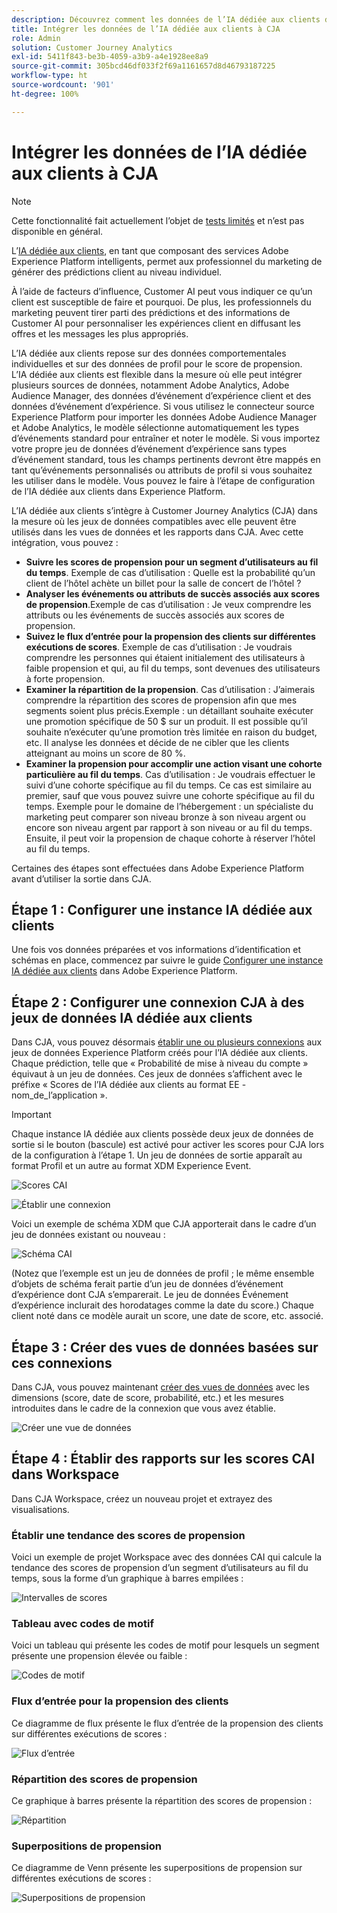 ```yaml
---
description: Découvrez comment les données de l’IA dédiée aux clients d’AEP s’intègrent à Workspace dans CJA.
title: Intégrer les données de l’IA dédiée aux clients à CJA
role: Admin
solution: Customer Journey Analytics
exl-id: 5411f843-be3b-4059-a3b9-a4e1928ee8a9
source-git-commit: 305bcd46df033f2f69a1161657d8d46793187225
workflow-type: ht
source-wordcount: '901'
ht-degree: 100%

---
```


# Intégrer les données de l’IA dédiée aux clients à CJA

>[!NOTE]
>
>Cette fonctionnalité fait actuellement l’objet de [tests limités](/help/release-notes/releases.md) et n’est pas disponible en général.

L’[IA dédiée aux clients](https://experienceleague.adobe.com/docs/experience-platform/intelligent-services/customer-ai/overview.html?lang=fr), en tant que composant des services Adobe Experience Platform intelligents, permet aux professionnel du marketing de générer des prédictions client au niveau individuel.

À l’aide de facteurs d’influence, Customer AI peut vous indiquer ce qu’un client est susceptible de faire et pourquoi. De plus, les professionnels du marketing peuvent tirer parti des prédictions et des informations de Customer AI pour personnaliser les expériences client en diffusant les offres et les messages les plus appropriés.

L’IA dédiée aux clients repose sur des données comportementales individuelles et sur des données de profil pour le score de propension. L’IA dédiée aux clients est flexible dans la mesure où elle peut intégrer plusieurs sources de données, notamment Adobe Analytics, Adobe Audience Manager, des données d’événement d’expérience client et des données d’événement d’expérience. Si vous utilisez le connecteur source Experience Platform pour importer les données Adobe Audience Manager et Adobe Analytics, le modèle sélectionne automatiquement les types d’événements standard pour entraîner et noter le modèle. Si vous importez votre propre jeu de données d’événement d’expérience sans types d’événement standard, tous les champs pertinents devront être mappés en tant qu’événements personnalisés ou attributs de profil si vous souhaitez les utiliser dans le modèle. Vous pouvez le faire à l’étape de configuration de l’IA dédiée aux clients dans Experience Platform.

L’IA dédiée aux clients s’intègre à Customer Journey Analytics (CJA) dans la mesure où les jeux de données compatibles avec elle peuvent être utilisés dans les vues de données et les rapports dans CJA. Avec cette intégration, vous pouvez :

* **Suivre les scores de propension pour un segment d’utilisateurs au fil du temps**. Exemple de cas d’utilisation : Quelle est la probabilité qu’un client de l’hôtel achète un billet pour la salle de concert de l’hôtel ?
* **Analyser les événements ou attributs de succès associés aux scores de propension**.Exemple de cas d’utilisation : Je veux comprendre les attributs ou les événements de succès associés aux scores de propension.
* **Suivez le flux d’entrée pour la propension des clients sur différentes exécutions de scores**. Exemple de cas d’utilisation : Je voudrais comprendre les personnes qui étaient initialement des utilisateurs à faible propension et qui, au fil du temps, sont devenues des utilisateurs à forte propension.
* **Examiner la répartition de la propension**. Cas d’utilisation : J’aimerais comprendre la répartition des scores de propension afin que mes segments soient plus précis.Exemple : un détaillant souhaite exécuter une promotion spécifique de 50 $ sur un produit. Il est possible qu’il souhaite n’exécuter qu’une promotion très limitée en raison du budget, etc. Il analyse les données et décide de ne cibler que les clients atteignant au moins un score de 80 %.
* **Examiner la propension pour accomplir une action visant une cohorte particulière au fil du temps**. Cas d’utilisation : Je voudrais effectuer le suivi d’une cohorte spécifique au fil du temps. Ce cas est similaire au premier, sauf que vous pouvez suivre une cohorte spécifique au fil du temps. Exemple pour le domaine de l’hébergement : un spécialiste du marketing peut comparer son niveau bronze à son niveau argent ou encore son niveau argent par rapport à son niveau or au fil du temps. Ensuite, il peut voir la propension de chaque cohorte à réserver l’hôtel au fil du temps.

Certaines des étapes sont effectuées dans Adobe Experience Platform avant d’utiliser la sortie dans CJA.

## Étape 1 : Configurer une instance IA dédiée aux clients

Une fois vos données préparées et vos informations d’identification et schémas en place, commencez par suivre le guide [Configurer une instance IA dédiée aux clients](https://experienceleague.adobe.com/docs/experience-platform/intelligent-services/customer-ai/user-guide/configure.html?lang=fr) dans Adobe Experience Platform.

## Étape 2 : Configurer une connexion CJA à des jeux de données IA dédiée aux clients

Dans CJA, vous pouvez désormais [établir une ou plusieurs connexions](/help/connections/create-connection.md) aux jeux de données Experience Platform créés pour l’IA dédiée aux clients. Chaque prédiction, telle que « Probabilité de mise à niveau du compte » équivaut à un jeu de données. Ces jeux de données s’affichent avec le préfixe « Scores de l’IA dédiée aux clients au format EE - nom_de_l’application ».

>[!IMPORTANT]
>
>Chaque instance IA dédiée aux clients possède deux jeux de données de sortie si le bouton (bascule) est activé pour activer les scores pour CJA lors de la configuration à l’étape 1. Un jeu de données de sortie apparaît au format Profil et un autre au format XDM Experience Event.

![Scores CAI](assets/cai-scores.png)

![Établir une connexion](assets/create-conn.png)

Voici un exemple de schéma XDM que CJA apporterait dans le cadre d’un jeu de données existant ou nouveau :

![Schéma CAI](assets/cai-schema.png)

(Notez que l’exemple est un jeu de données de profil ; le même ensemble d’objets de schéma ferait partie d’un jeu de données d’événement d’expérience dont CJA s’emparerait. Le jeu de données Événement d’expérience inclurait des horodatages comme la date du score.) Chaque client noté dans ce modèle aurait un score, une date de score, etc.  associé.

## Étape 3 : Créer des vues de données basées sur ces connexions

Dans CJA, vous pouvez maintenant [créer des vues de données](/help/data-views/create-dataview.md) avec les dimensions (score, date de score, probabilité, etc.) et les mesures introduites dans le cadre de la connexion que vous avez établie.

![Créer une vue de données](assets/create-dataview.png)

## Étape 4 : Établir des rapports sur les scores CAI dans Workspace

Dans CJA Workspace, créez un nouveau projet et extrayez des visualisations.

### Établir une tendance des scores de propension

Voici un exemple de projet Workspace avec des données CAI qui calcule la tendance des scores de propension d’un segment d’utilisateurs au fil du temps, sous la forme d’un graphique à barres empilées :

![Intervalles de scores](assets/workspace-scores.png)

### Tableau avec codes de motif

Voici un tableau qui présente les codes de motif pour lesquels un segment présente une propension élevée ou faible :

![Codes de motif](assets/reason-codes.png)

### Flux d’entrée pour la propension des clients

Ce diagramme de flux présente le flux d’entrée de la propension des clients sur différentes exécutions de scores :

![Flux d’entrée](assets/flow.png)

### Répartition des scores de propension

Ce graphique à barres présente la répartition des scores de propension :

![Répartition](assets/distribution.png)

### Superpositions de propension

Ce diagramme de Venn présente les superpositions de propension sur différentes exécutions de scores :

![Superpositions de propension](assets/venn.png)
